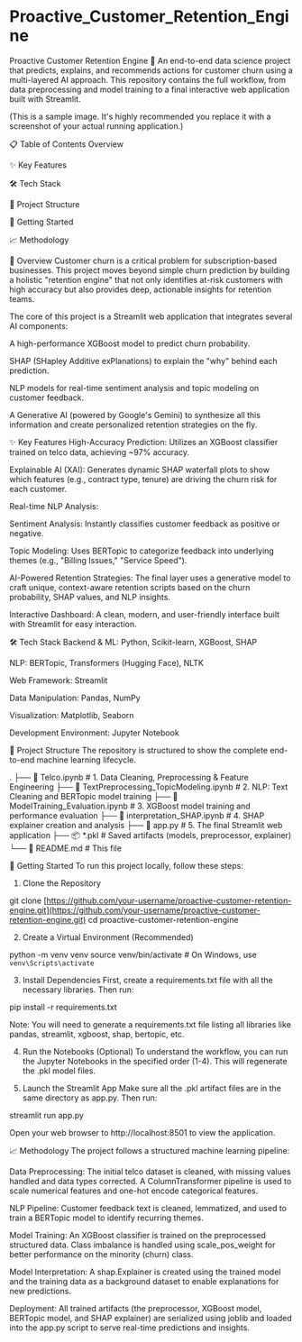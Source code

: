 # Proactive_Customer_Retention_Engine
Proactive Customer Retention Engine 🚀
An end-to-end data science project that predicts, explains, and recommends actions for customer churn using a multi-layered AI approach. This repository contains the full workflow, from data preprocessing and model training to a final interactive web application built with Streamlit.

(This is a sample image. It's highly recommended you replace it with a screenshot of your actual running application.)

📋 Table of Contents
Overview

✨ Key Features

🛠️ Tech Stack

📂 Project Structure

🚀 Getting Started

📈 Methodology

🔎 Overview
Customer churn is a critical problem for subscription-based businesses. This project moves beyond simple churn prediction by building a holistic "retention engine" that not only identifies at-risk customers with high accuracy but also provides deep, actionable insights for retention teams.

The core of this project is a Streamlit web application that integrates several AI components:

A high-performance XGBoost model to predict churn probability.

SHAP (SHapley Additive exPlanations) to explain the "why" behind each prediction.

NLP models for real-time sentiment analysis and topic modeling on customer feedback.

A Generative AI (powered by Google's Gemini) to synthesize all this information and create personalized retention strategies on the fly.

✨ Key Features
High-Accuracy Prediction: Utilizes an XGBoost classifier trained on telco data, achieving ~97% accuracy.

Explainable AI (XAI): Generates dynamic SHAP waterfall plots to show which features (e.g., contract type, tenure) are driving the churn risk for each customer.

Real-time NLP Analysis:

Sentiment Analysis: Instantly classifies customer feedback as positive or negative.

Topic Modeling: Uses BERTopic to categorize feedback into underlying themes (e.g., "Billing Issues," "Service Speed").

AI-Powered Retention Strategies: The final layer uses a generative model to craft unique, context-aware retention scripts based on the churn probability, SHAP values, and NLP insights.

Interactive Dashboard: A clean, modern, and user-friendly interface built with Streamlit for easy interaction.

🛠️ Tech Stack
Backend & ML: Python, Scikit-learn, XGBoost, SHAP

NLP: BERTopic, Transformers (Hugging Face), NLTK

Web Framework: Streamlit

Data Manipulation: Pandas, NumPy

Visualization: Matplotlib, Seaborn

Development Environment: Jupyter Notebook

📂 Project Structure
The repository is structured to show the complete end-to-end machine learning lifecycle.

.
├── 📄 Telco.ipynb                   # 1. Data Cleaning, Preprocessing & Feature Engineering
├── 📄 TextPreprocessing_TopicModeling.ipynb # 2. NLP: Text Cleaning and BERTopic model training
├── 📄 ModelTraining_Evaluation.ipynb    # 3. XGBoost model training and performance evaluation
├── 📄 interpretation_SHAP.ipynb       # 4. SHAP explainer creation and analysis
├── 🚀 app.py                        # 5. The final Streamlit web application
├── 📦 *.pkl                         # Saved artifacts (models, preprocessor, explainer)
└── 📄 README.md                     # This file

🚀 Getting Started
To run this project locally, follow these steps:

1. Clone the Repository

git clone [https://github.com/your-username/proactive-customer-retention-engine.git](https://github.com/your-username/proactive-customer-retention-engine.git)
cd proactive-customer-retention-engine

2. Create a Virtual Environment (Recommended)

python -m venv venv
source venv/bin/activate  # On Windows, use `venv\Scripts\activate`

3. Install Dependencies
First, create a requirements.txt file with all the necessary libraries. Then run:

pip install -r requirements.txt

Note: You will need to generate a requirements.txt file listing all libraries like pandas, streamlit, xgboost, shap, bertopic, etc.

4. Run the Notebooks (Optional)
To understand the workflow, you can run the Jupyter Notebooks in the specified order (1-4). This will regenerate the .pkl model files.

5. Launch the Streamlit App
Make sure all the .pkl artifact files are in the same directory as app.py. Then run:

streamlit run app.py

Open your web browser to http://localhost:8501 to view the application.

📈 Methodology
The project follows a structured machine learning pipeline:

Data Preprocessing: The initial telco dataset is cleaned, with missing values handled and data types corrected. A ColumnTransformer pipeline is used to scale numerical features and one-hot encode categorical features.

NLP Pipeline: Customer feedback text is cleaned, lemmatized, and used to train a BERTopic model to identify recurring themes.

Model Training: An XGBoost classifier is trained on the preprocessed structured data. Class imbalance is handled using scale_pos_weight for better performance on the minority (churn) class.

Model Interpretation: A shap.Explainer is created using the trained model and the training data as a background dataset to enable explanations for new predictions.

Deployment: All trained artifacts (the preprocessor, XGBoost model, BERTopic model, and SHAP explainer) are serialized using joblib and loaded into the app.py script to serve real-time predictions and insights.
